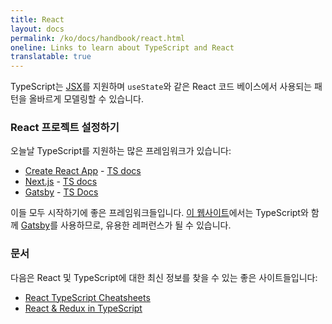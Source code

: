 ```yaml
---
title: React
layout: docs
permalink: /ko/docs/handbook/react.html
oneline: Links to learn about TypeScript and React
translatable: true
---
```


TypeScript는 [JSX](/docs/handbook/jsx.html)를 지원하며 `useState`와 같은 React 코드 베이스에서 사용되는 패턴을 올바르게 모델링할 수 있습니다.

### React 프로젝트 설정하기

오늘날 TypeScript를 지원하는 많은 프레임워크가 있습니다:

- [Create React App](https://create-react-app.dev) - [TS docs](https://create-react-app.dev/docs/adding-typescript/)
- [Next.js](https://nextjs.org) - [TS docs](https://nextjs.org/learn/excel/typescript)
- [Gatsby](https://www.gatsbyjs.org) - [TS Docs](https://www.gatsbyjs.org/docs/typescript/)

이들 모두 시작하기에 좋은 프레임워크들입니다. [이 웹사이트](https://github.com/microsoft/TypeScript-Website/)에서는 TypeScript와 함께 [Gatsby](https://www.gatsbyjs.org/blog/2020-01-23-why-typescript-chose-gatsby/#reach-skip-nav)를 사용하므로, 유용한 레퍼런스가 될 수 있습니다.

### 문서

다음은 React 및 TypeScript에 대한 최신 정보를 찾을 수 있는 좋은 사이트들입니다:

- [React TypeScript Cheatsheets](https://react-typescript-cheatsheet.netlify.app)
- [React & Redux in TypeScript](https://github.com/piotrwitek/react-redux-typescript-guide#react--redux-in-typescript---complete-guide)


